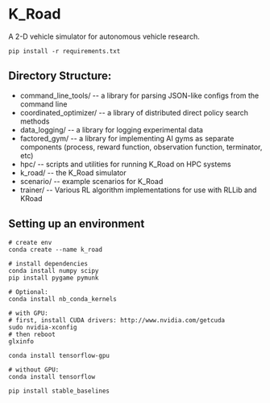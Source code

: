 # K_Road
A 2-D vehicle simulator for autonomous vehicle research.

`` pip install -r requirements.txt ``

## Directory Structure:
+ command_line_tools/  -- a library for parsing JSON-like configs from the command line
+ coordinated_optimizer/  -- a library of distributed direct policy search methods
+ data_logging/  -- a library for logging experimental data
+ factored_gym/ -- a library for implementing AI gyms as separate components (process, reward function, observation function, terminator, etc)
+ hpc/ -- scripts and utilities for running K_Road on HPC systems
+ k_road/ -- the K_Road simulator
+ scenario/ -- example scenarios for K_Road
+ trainer/ -- Various RL algorithm implementations for use with RLLib and KRoad 
  

## Setting up an environment
```
# create env
conda create --name k_road

# install dependencies
conda install numpy scipy
pip install pygame pymunk

# Optional: 
conda install nb_conda_kernels

# with GPU:
# first, install CUDA drivers: http://www.nvidia.com/getcuda
sudo nvidia-xconfig
# then reboot
glxinfo

conda install tensorflow-gpu

# without GPU:
conda install tensorflow

pip install stable_baselines
 
```
